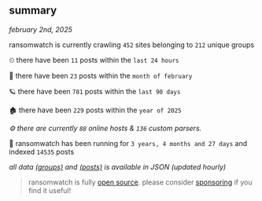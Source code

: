 
## summary
_february 2nd, 2025_

ransomwatch is currently crawling `452` sites belonging to `212` unique groups

⏲ there have been `11` posts within the `last 24 hours`

🦈 there have been `23` posts within the `month of february`

🪐 there have been `781` posts within the `last 90 days`

🏚 there have been `229` posts within the `year of 2025`

_⚙️ there are currently `88` online hosts & `136` custom parsers._

🦕 ransomwatch has been running for `3 years, 4 months and 27 days` and indexed `14535` posts

_all data  [(groups)](http://ransomwhat.telemetry.ltd/groups) and [(posts)](http://ransomwhat.telemetry.ltd/posts) is available in JSON (updated hourly)_

> ransomwatch is fully [open source](https://github.com/joshhighet/ransomwatch#ransomwatch--). please consider [sponsoring](https://github.com/sponsors/joshhighet) if you find it useful!
